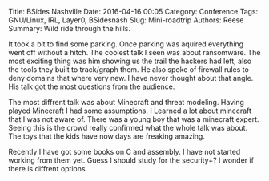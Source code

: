 Title: BSides Nashville
Date: 2016-04-16 00:05
Category: Conference
Tags: GNU/Linux, IRL, Layer0, BSidesnash
Slug: Mini-roadtrip
Authors: Reese
Summary: Wild ride through the hills.

It took a bit to find some parking. Once parking was aquired everything went off without a hitch. The coolest talk I seen was about ransomware. The most exciting thing was him showing us the trail the hackers had left, also the tools they built to track/graph them. He also spoke of firewall rules to deny domains that where very new. I have never thought about that angle. His talk got the most questions from the audience. 

The most diffrent talk was about Minecraft and threat modeling. Having played Minecraft I had some assumptions. I Learned a lot about minecraft that I was not aware of. There was a young boy that was a minecraft expert. Seeing this is the crowd really confirmed what the whole talk was about. The toys that the kids have now days are freaking amazing.

Recently I have got some books on C and assembly. I have not started working from them yet. Guess I should study for the security+? I wonder if there is diffrent options. 
